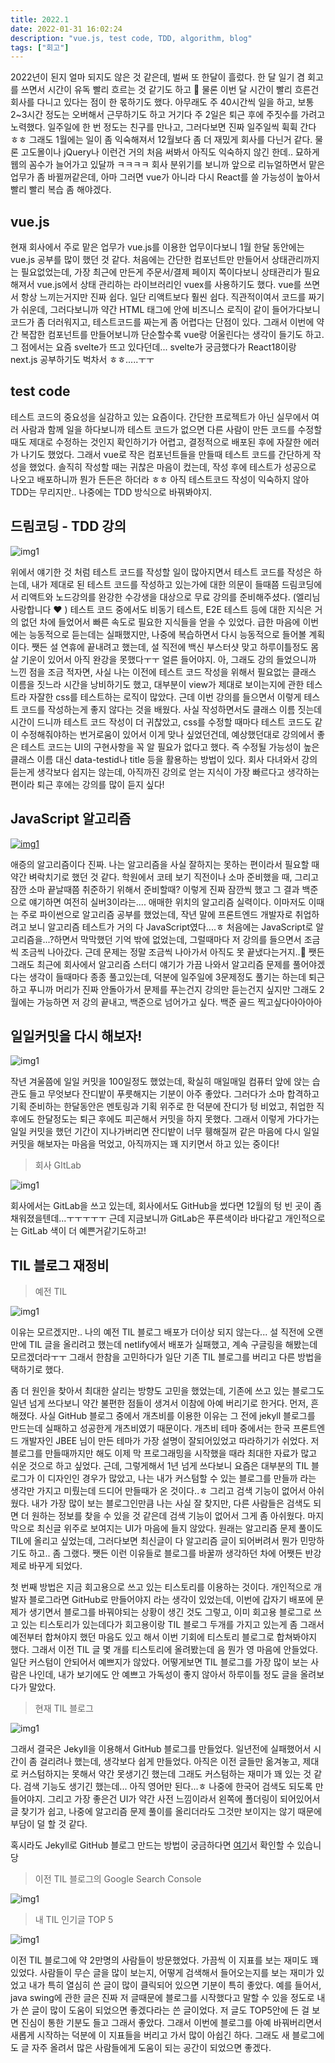 ```yaml
---
title: 2022.1
date: 2022-01-31 16:02:24
description: "vue.js, test code, TDD, algorithm, blog"
tags: ["회고"]
---
```


2022년이 된지 얼마 되지도 않은 것 같은데, 벌써 또 한달이 흘렀다. 한 달 일기 겸 회고를 쓰면서 시간이 유독 빨리 흐르는 것 같기도 하고 🤔 물론 이번 달 시간이 빨리 흐른건 회사를 다니고 있다는 점이 한 몫하기도 했다. 아무래도 주 40시간씩 일을 하고, 보통 2~3시간 정도는 오버해서 근무하기도 하고 거기다 주 2일은 퇴근 후에 주짓수를 가려고 노력했다. 일주일에 한 번 정도는 친구를 만나고, 그러다보면 진짜 일주일씩 휙휙 간다 ㅎㅎ 그래도 1월에는 일이 좀 익숙해져서 12월보다 좀 더 재밌게 회사를 다닌거 같다. 물론 고도몰이나 jQuery나 이런건 거의 처음 써봐서 아직도 익숙하지 않긴 한데.. 묘하게 웹의 꼼수가 늘어가고 있달까 ㅋㅋㅋㅋ 회사 분위기를 보니까 앞으로 리뉴얼하면서 맡은 업무가 좀 바뀔꺼같은데, 아마 그러면 vue가 아니라 다시 React를 쓸 가능성이 높아서 빨리 빨리 복습 좀 해야겠다.

## vue.js

현재 회사에서 주로 맡은 업무가 vue.js를 이용한 업무이다보니 1월 한달 동안에는 vue.js 공부를 많이 했던 것 같다. 처음에는 간단한 컴포넌트만 만들어서 상태관리까지는 필요없었는데, 가장 최근에 만든게 주문서/결제 페이지 쪽이다보니 상태관리가 필요해져서 vue.js에서 상태 관리하는 라이브러리인 vuex를 사용하기도 했다. vue를 쓰면서 항상 느끼는거지만 진짜 쉽다. 일단 리액트보다 훨씬 쉽다. 직관적이여서 코드를 짜기가 쉬운데, 그러다보니까 약간 HTML 태그에 안에 비즈니스 로직이 같이 들어가다보니 코드가 좀 더러워지고, 테스트코드를 짜는게 좀 어렵다는 단점이 있다. 그래서 이번에 약간 복잡한 컴포넌트를 만들어보니까 단순할수록 vue랑 어울린다는 생각이 들기도 하고. 그 점에서는 요즘 svelte가 뜨고 있다던데... svelte가 궁금했다가 React18이랑 next.js 공부하기도 벅차서 ㅎㅎ.....ㅜㅜ

## test code

테스트 코드의 중요성을 실감하고 있는 요즘이다. 간단한 프로젝트가 아닌 실무에서 여러 사람과 함께 일을 하다보니까 테스트 코드가 없으면 다른 사람이 만든 코드를 수정할 때도 제대로 수정하는 것인지 확인하기가 어렵고, 결정적으로 배포된 후에 자잘한 에러가 나기도 했었다. 그래서 vue로 작은 컴포넌트들을 만들때 테스트 코드를 간단하게 작성을 했었다. 솔직히 작성할 때는 귀찮은 마음이 컸는데, 작성 후에 테스트가 성공으로 나오고 배포하니까 뭔가 든든은 하더라 ㅎㅎ 아직 테스트코드 작성이 익숙하지 않아 TDD는 무리지만.. 나중에는 TDD 방식으로 바꿔봐야지.

## 드림코딩 - TDD 강의

![img1](./images/202201-0.png)

위에서 얘기한 것 처럼 테스트 코드를 작성할 일이 많아지면서 테스트 코드를 작성은 하는데, 내가 제대로 된 테스트 코드를 작성하고 있는가에 대한 의문이 들때쯤 드림코딩에서 리액트와 노드강의를 완강한 수강생을 대상으로 무료 강의를 준비해주셨다. (엘리님 사랑합니다 ❤️ )
테스트 코드 중에서도 비동기 테스트, E2E 테스트 등에 대한 지식은 거의 없던 차에 들었어서 빠른 속도로 필요한 지식들을 얻을 수 있었다. 급한 마음에 이번에는 능동적으로 듣는데는 실패했지만, 나중에 복습하면서 다시 능동적으로 들어볼 계획이다. 쨋든 설 연휴에 끝내려고 했는데, 설 직전에 백신 부스터샷 맞고 하루이틀정도 몸살 기운이 있어서 아직 완강을 못했다ㅜㅜ 얼른 들어야지.
아, 그래도 강의 들었으니까 느낀 점을 조금 적자면, 사실 나는 이전에 테스트 코드 작성을 위해서 필요없는 클래스 이름을 짓느라 시간을 낭비하기도 했고, 대부분이 view가 제대로 보이는지에 관한 테스트라 자잘한 css를 테스트하는 로직이 많았다. 근데 이번 강의를 들으면서 이렇게 테스트 코드를 작성하는게 좋지 않다는 것을 배웠다. 사실 작성하면서도 클래스 이름 짓는데 시간이 드니까 테스트 코드 작성이 더 귀찮았고, css를 수정할 때마다 테스트 코드도 같이 수정해줘야하는 번거로움이 있어서 이게 맞나 싶었던건데, 예상했던대로 강의에서 좋은 테스트 코드는 UI의 구현사항을 꼭 알 필요가 없다고 했다. 즉 수정될 가능성이 높은 클래스 이름 대신 data-testid나 title 등을 활용하는 방법이 있다.
회사 다녀와서 강의 듣는게 생각보다 쉽지는 않는데, 아직까진 강의로 얻는 지식이 가장 빠르다고 생각하는 편이라 퇴근 후에는 강의를 많이 듣지 싶다!

## JavaScript 알고리즘

[![img1](./images/202201-1.png)](https://www.inflearn.com/course/%EC%9E%90%EB%B0%94%EC%8A%A4%ED%81%AC%EB%A6%BD%ED%8A%B8-%EC%95%8C%EA%B3%A0%EB%A6%AC%EC%A6%98-%EB%AC%B8%EC%A0%9C%ED%92%80%EC%9D%B4/dashboard)

애증의 알고리즘이다 진짜. 나는 알고리즘을 사실 잘하지는 못하는 편이라서 필요할 때 약간 벼락치기로 했던 것 같다. 학원에서 코테 보기 직전이나 소마 준비했을 때, 그리고 잠깐 소마 끝날때쯤 취준하기 위해서 준비할때? 이렇게 진짜 잠깐씩 했고 그 결과 백준으로 얘기하면 여전히 실버3이라는.... 애매한 위치의 알고리즘 실력이다. 이마저도 이때는 주로 파이썬으로 알고리즘 공부를 했었는데, 작년 말에 프론트엔드 개발자로 취업하려고 보니 알고리즘 테스트가 거의 다 JavaScript였다....ㅎ 처음에는 JavaScript로 알고리즘을...?하면서 막막했던 기억 밖에 없었는데, 그럴때마다 저 강의를 들으면서 조금씩 조금씩 나아갔다. 근데 문제는 정말 조금씩 나아가서 아직도 못 끝냈다는거지..🐢 쨋든 그래도 최근에 회사에서 알고리즘 스터디 얘기가 가끔 나와서 알고리즘 문제를 풀어야겠다는 생각이 들때마다 종종 풀고있는데, 덕분에 일주일에 3문제정도 풀기는 하는데 퇴근하고 푸니까 머리가 진짜 안돌아가서 문제를 푸는건지 강의만 듣는건지 싶지만 그래도 2월에는 가능하면 저 강의 끝내고, 백준으로 넘어가고 싶다. 백준 골드 찍고싶다아아아아

## 일일커밋을 다시 해보자!

![img1](./images/202201-2.png)

작년 겨울쯤에 일일 커밋을 100일정도 했었는데, 확실히 매일매일 컴퓨터 앞에 앉는 습관도 들고 무엇보다 잔디밭이 푸릇해지는 기분이 아주 좋았다. 그러다가 소마 합격하고 기획 준비하는 한달동안은 멘토링과 기획 위주로 한 덕분에 잔디가 텅 비었고, 취업한 직후에도 한달정도는 퇴근 후에도 피곤해서 커밋을 하지 못했다. 그래서 이렇게 가다가는 일일 커밋을 했던 기간이 지나가버리면 잔디밭이 너무 휑해질꺼 같은 마음에 다시 일일 커밋을 해보자는 마음을 먹었고, 아직까지는 꽤 지키면서 하고 있는 중이다!

> 회사 GItLab

![img1](./images/202201-3.png)

회사에서는 GitLab을 쓰고 있는데, 회사에서도 GitHub을 썼다면 12월의 텅 빈 곳이 좀 채워졌을텐데...ㅜㅜㅜㅜㅜ 근데 지금보니까 GitLab은 푸른색이라 바다같고 개인적으로는 GitLab 색이 더 예쁜거같기도하고!

## TIL 블로그 재정비

> 예전 TIL

![img1](./images/202201-4.png)

이유는 모르겠지만.. 나의 예전 TIL 블로그 배포가 더이상 되지 않는다... 설 직전에 오랜만에 TIL 글을 올리려고 했는데 netlify에서 배포가 실패했고, 계속 구글링을 해봤는데 모르겠더라ㅜㅜ 그래서 한참을 고민하다가 일단 기존 TIL 블로그를 버리고 다른 방법을 택하기로 했다.

좀 더 원인을 찾아서 최대한 살리는 방향도 고민을 했었는데, 기존에 쓰고 있는 블로그도 일년 넘게 쓰다보니 약간 불편한 점들이 생겨서 이참에 아예 버리기로 한거다. 먼저, 흔해졌다. 사실 GitHub 블로그 중에서 개츠비를 이용한 이유는 그 전에 jekyll 블로그를 만드는데 실패하고 성공한게 개츠비였기 때문이다. 개츠비 테마 중에서는 한국 프론트엔드 개발자인 JBEE 님이 만든 테마가 가장 설명이 잘되어있었고 따라하기가 쉬었다. 저 블로그를 만들때까지만 해도 이제 막 프로그래밍을 시작했을 때라 최대한 자료가 많고 쉬운 것으로 하고 싶었다. 근데, 그렇게해서 1년 넘게 쓰다보니 요즘은 대부분의 TIL 블로그가 이 디자인인 경우가 많았고, 나는 내가 커스텀할 수 있는 블로그를 만들까 라는 생각만 가지고 미뤘는데 드디어 만들때가 온 것이다..ㅎ 그리고 검색 기능이 없어서 아쉬웠다. 내가 가장 많이 보는 블로그인만큼 나는 사실 잘 찾지만, 다른 사람들은 검색도 되면 더 원하는 정보를 찾을 수 있을 것 같은데 검색 기능이 없어서 그게 좀 아쉬웠다. 마지막으로 최신글 위주로 보여지는 UI가 마음에 들지 않았다. 원래는 알고리즘 문제 풀이도 TIL에 올리고 싶었는데, 그러다보면 최신글이 다 알고리즘 글이 되어버려서 뭔가 민망하기도 하고.. 좀 그랬다. 쨋든 이런 이유들로 블로그를 바꿀까 생각하던 차에 어쨋든 반강제로 바꾸게 되었다.

첫 번째 방법은 지금 회고용으로 쓰고 있는 티스토리를 이용하는 것이다. 개인적으로 개발자 블로그라면 GitHub로 만들어야지 라는 생각이 있었는데, 이번에 갑자기 배포에 문제가 생기면서 블로그를 바꿔야되는 상황이 생긴 것도 그렇고, 이미 회고용 블로그로 쓰고 있는 티스토리가 있는데다가 회고용이랑 TIL 블로그 두개를 가지고 있는게 좀 그래서 예전부터 합쳐야지 했던 마음도 있고 해서 이번 기회에 티스토리 블로그로 합쳐봐야지 했다. 그래서 이전 TIL 글 몇 개를 티스토리에 올려봤는데 음 뭔가 영 마음에 안들었다. 일단 커스텀이 안되어서 예쁘지가 않았다. 어떻게보면 TIL 블로그를 가장 많이 보는 사람은 나인데, 내가 보기에도 안 예쁘고 가독성이 좋지 않아서 하루이틀 정도 글을 올려보다가 말았다.

> 현재 TIL 블로그

![img1](./images/202201-5.png)

그래서 결국은 Jekyll을 이용해서 GitHub 블로그를 만들었다. 일년전에 실패했어서 시간이 좀 걸리려나 했는데, 생각보다 쉽게 만들었다. 아직은 이전 글들만 옮겨놓고, 제대로 커스텀하지는 못해서 약간 못생기긴 했는데 그래도 커스텀하는 재미가 꽤 있는 것 같다. 검색 기능도 생기긴 했는데... 아직 영어만 된다...ㅎ 나중에 한국어 검색도 되도록 만들어야지. 그리고 가장 좋은건 UI가 약간 사전 느낌이라서 왼쪽에 폴더링이 되어있어서 글 찾기가 쉽고, 나중에 알고리즘 문제 풀이를 올리더라도 그것만 보이지는 않기 때문에 부담이 덜 할 것 같다.

혹시라도 Jekyll로 GitHub 블로그 만드는 방법이 궁금하다면 [여기](https://2dowon.github.io/docs/etc/jekyll-blog/)서 확인할 수 있습니당

> 이전 TIL 블로그의 Google Search Console

![img1](./images/202201-6.png)

> 내 TIL 인기글 TOP 5

![img1](./images/202201-7.png)

이전 TIL 블로그에 약 2만명의 사람들이 방문했었다. 가끔씩 이 지표를 보는 재미도 꽤 있었다. 사람들이 무슨 글을 많이 보는지, 어떻게 검색해서 들어오는지를 보는 재미가 있었고 내가 특히 열심히 쓴 글이 많이 클릭되어 있으면 기분이 특히 좋았다. 예를 들어서, java swing에 관한 글은 진짜 저 글때문에 블로그를 시작했다고 말할 수 있을 정도로 내가 쓴 글이 많이 도움이 되었으면 좋겠다라는 쓴 글이었다. 저 글도 TOP5안에 든 걸 보면 진심이 통한 기분도 들고 그래서 좋았다. 그래서 이번에 블로그를 아예 바꿔버리면서 새롭게 시작하는 덕분에 이 지표들을 버리고 가서 많이 아쉽긴 하다. 그래도 새 블로그에도 글 자주 올려서 많은 사람들에게 도움이 되는 공간이 되었으면 좋겠다.

